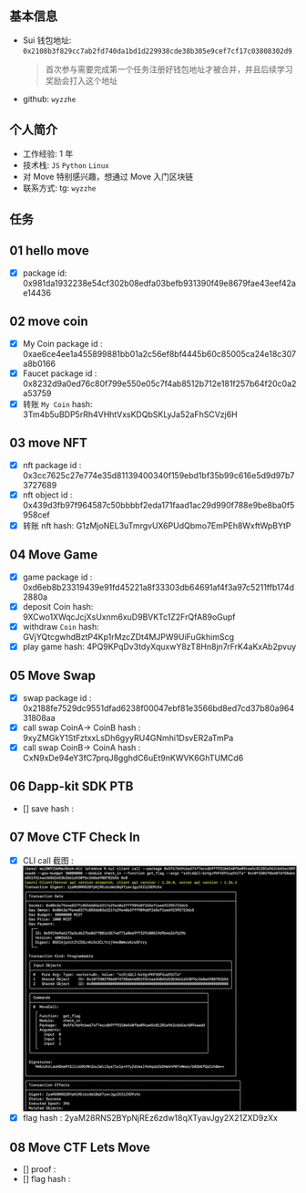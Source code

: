 ## 基本信息

- Sui 钱包地址: `0x2108b3f829cc7ab2fd740da1bd1d229938cde38b305e9cef7cf17c03808302d9`
  > 首次参与需要完成第一个任务注册好钱包地址才被合并，并且后续学习奖励会打入这个地址
- github: `wyzzhe`

## 个人简介

- 工作经验: 1 年
- 技术栈: `JS` `Python` `Linux`
- 对 Move 特别感兴趣，想通过 Move 入门区块链
- 联系方式: tg: `wyzzhe`

## 任务

## 01 hello move

- [x] package id: 0x981da1932238e54cf302b08edfa03befb931390f49e8679fae43eef42ae14436

## 02 move coin

- [x] My Coin package id : 0xae6ce4ee1a455899881bb01a2c56ef8bf4445b60c85005ca24e18c307a8b0166
- [x] Faucet package id : 0x8232d9a0ed76c80f799e550e05c7f4ab8512b712e181f257b64f20c0a2a53759
- [x] 转账 `My Coin` hash: 3Tm4b5uBDP5rRh4VHhtVxsKDQbSKLyJa52aFhSCVzj6H

## 03 move NFT

- [x] nft package id : 0x3cc7625c27e774e35d81139400340f159ebd1bf35b99c616e5d9d97b73727689
- [x] nft object id : 0x439d3fb97f964587c50bbbbf2eda171faad1ac29d990f788e9be8ba0f5958cef
- [x] 转账 nft hash: G1zMjoNEL3uTmrgvUX6PUdQbmo7EmPEh8WxftWpBYtP

## 04 Move Game

- [x] game package id : 0xd6eb8b23319439e91fd45221a8f33303db64691af4f3a97c5211ffb174d2880a
- [x] deposit Coin hash: 9XCwo1XWqcJcjXsUxnm6xuD9BVKTc1Z2FrQfA89oGupf
- [x] withdraw `Coin` hash: GVjYQtcgwhdBztP4Kp1rMzcZDt4MJPW9UiFuGkhimScg
- [x] play game hash: 4PQ9KPqDv3tdyXquxwY8zT8Hn8jn7rFrK4aKxAb2pvuy

## 05 Move Swap

- [x] swap package id : 0x2188fe7529dc9551dfad6238f00047ebf81e3566bd8ed7cd37b80a96431808aa
- [x] call swap CoinA-> CoinB hash : 9xyZMGkY1StFztxxLsDh6gyyRU4GNmhi1DsvER2aTmPa
- [x] call swap CoinB-> CoinA hash : CxN9xDe94eY3fC7prqJ8gghdC6uEt9nKWVK6GhTUMCd6

## 06 Dapp-kit SDK PTB

- [] save hash :

## 07 Move CTF Check In

- [x] CLI call 截图 : ![截图](./notes/images/task7.jpg)
- [x] flag hash : 2yaM28RNS2BYpNjREz6zdw18qXTyavJgy2X21ZXD9zXx

## 08 Move CTF Lets Move

- [] proof :
- [] flag hash :
